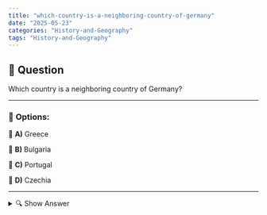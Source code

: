 ```yaml
---
title: "which-country-is-a-neighboring-country-of-germany"
date: "2025-05-23"
categories: "History-and-Geography"
tags: "History-and-Geography"
---
```


## 📌 **Question**

Which country is a neighboring country of Germany?



---

### 📝 **Options:**

🔘 **A)** Greece

🔘 **B)** Bulgaria

🔘 **C)** Portugal

🔘 **D)** Czechia

---

<details>
  <summary>🔍 Show Answer</summary>

  <p>
💡  <b>Correct Answer:</b>  d
  </p>
  <p>
    📖<b>Explanation:</b>
    
  </p>
</details>
